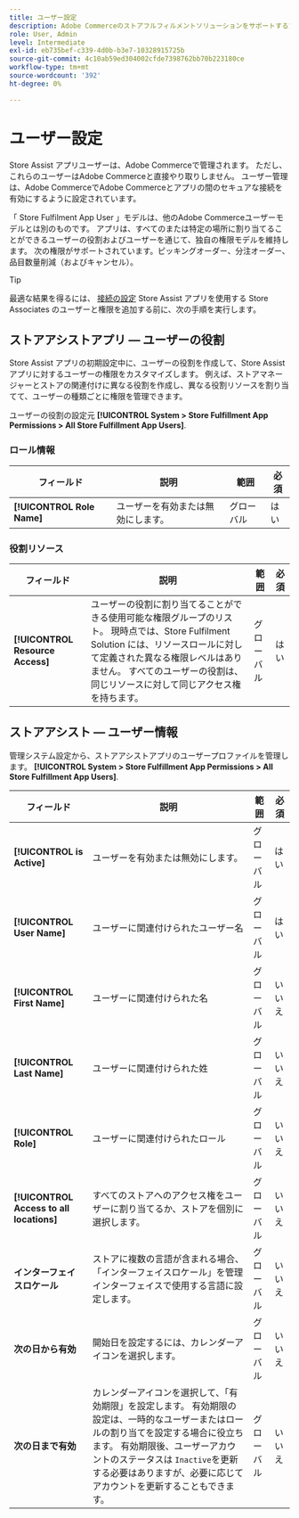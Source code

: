 ```yaml
---
title: ユーザー設定
description: Adobe Commerceのストアフルフィルメントソリューションをサポートするために、Inventory managementソースをマーチャントストアとして強化しました。
role: User, Admin
level: Intermediate
exl-id: eb735bef-c339-4d0b-b3e7-10328915725b
source-git-commit: 4c10ab59ed304002cfde7398762bb70b223180ce
workflow-type: tm+mt
source-wordcount: '392'
ht-degree: 0%

---
```


# ユーザー設定

Store Assist アプリユーザーは、Adobe Commerceで管理されます。 ただし、これらのユーザーはAdobe Commerceと直接やり取りしません。 ユーザー管理は、Adobe CommerceでAdobe Commerceとアプリの間のセキュアな接続を有効にするように設定されています。

「 Store Fulfilment App User 」モデルは、他のAdobe Commerceユーザーモデルとは別のものです。 アプリは、すべてのまたは特定の場所に割り当てることができるユーザーの役割およびユーザーを通じて、独自の権限モデルを維持します。 次の権限がサポートされています。ピッキングオーダー、分注オーダー、品目数量削減（およびキャンセル）。

>[!TIP]
>
>最適な結果を得るには、 [接続の設定](connect-set-up-service.md) Store Assist アプリを使用する Store Associates のユーザーと権限を追加する前に、次の手順を実行します。

## ストアアシストアプリ — ユーザーの役割

Store Assist アプリの初期設定中に、ユーザーの役割を作成して、Store Assist アプリに対するユーザーの権限をカスタマイズします。 例えば、ストアマネージャーとストアの関連付けに異なる役割を作成し、異なる役割リソースを割り当てて、ユーザーの種類ごとに権限を管理できます。

ユーザーの役割の設定元 **[!UICONTROL System > Store Fulfillment App Permissions > All Store Fulfillment App Users]**.

### ロール情報

| **フィールド** | **説明** | **範囲** | **必須** |
|----------------------------|-------------------------|-----------|--------------|
| **[!UICONTROL Role Name]** | ユーザーを有効または無効にします。 | グローバル | はい |

### 役割リソース

| **フィールド** | **説明** | **範囲** | **必須** |
|----------------------------------|--------------------------------------------------------------------------------------------------------------------------------------------------------------------------------------------------------------------------------------------|-----------|--------------|
| **[!UICONTROL Resource Access]** | ユーザーの役割に割り当てることができる使用可能な権限グループのリスト。 現時点では、Store Fulfilment Solution には、リソースロールに対して定義された異なる権限レベルはありません。 すべてのユーザーの役割は、同じリソースに対して同じアクセス権を持ちます。 | グローバル | はい |

## ストアアシスト — ユーザー情報

管理システム設定から、ストアアシストアプリのユーザープロファイルを管理します。  **[!UICONTROL System > Store Fulfillment App Permissions > All Store Fulfillment App Users]**.

| **フィールド** | **説明** | **範囲** | **必須** |
|------------------------------------------|-------------------------------------------------------------------------------------------------------------------------------------------------------------------------------------------------------------------------------------------------------------------------|-----------|--------------|
| **[!UICONTROL is Active]** | ユーザーを有効または無効にします。 | グローバル | はい |
| **[!UICONTROL User Name]** | ユーザーに関連付けられたユーザー名 | グローバル | はい |
| **[!UICONTROL First Name]** | ユーザーに関連付けられた名 | グローバル | いいえ |
| **[!UICONTROL Last Name]** | ユーザーに関連付けられた姓 | グローバル | いいえ |
| **[!UICONTROL Role]** | ユーザーに関連付けられたロール | グローバル | いいえ |
| **[!UICONTROL Access to all locations]** | すべてのストアへのアクセス権をユーザーに割り当てるか、ストアを個別に選択します。 | グローバル | いいえ |
| **インターフェイスロケール** | ストアに複数の言語が含まれる場合、「インターフェイスロケール」を管理インターフェイスで使用する言語に設定します。 | グローバル | いいえ |
| **次の日から有効** | 開始日を設定するには、カレンダーアイコンを選択します。 | グローバル | いいえ |
| **次の日まで有効** | カレンダーアイコンを選択して、「有効期限」を設定します。 有効期限の設定は、一時的なユーザーまたはロールの割り当てを設定する場合に役立ちます。 有効期限後、ユーザーアカウントのステータスは `Inactive`を更新する必要はありますが、必要に応じてアカウントを更新することもできます。 | グローバル | いいえ |
